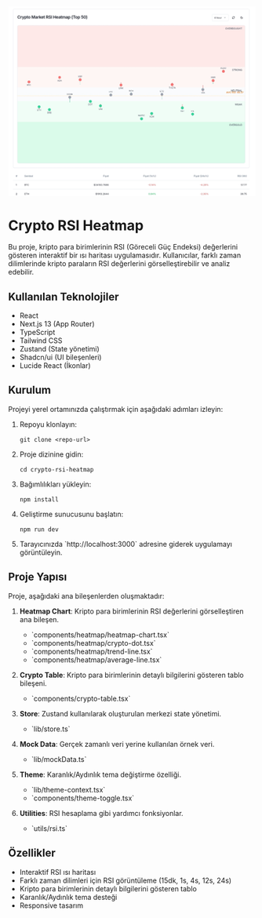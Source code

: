 ![Preview App](/public/preview.jpg)

# Crypto RSI Heatmap

Bu proje, kripto para birimlerinin RSI (Göreceli Güç Endeksi) değerlerini gösteren interaktif bir ısı haritası uygulamasıdır. Kullanıcılar, farklı zaman dilimlerinde kripto paraların RSI değerlerini görselleştirebilir ve analiz edebilir.

## Kullanılan Teknolojiler

- React
- Next.js 13 (App Router)
- TypeScript
- Tailwind CSS
- Zustand (State yönetimi)
- Shadcn/ui (UI bileşenleri)
- Lucide React (İkonlar)

## Kurulum

Projeyi yerel ortamınızda çalıştırmak için aşağıdaki adımları izleyin:

1. Repoyu klonlayın:
   ```
   git clone <repo-url>
   ```

2. Proje dizinine gidin:
   ```
   cd crypto-rsi-heatmap
   ```

3. Bağımlılıkları yükleyin:
   ```
   npm install
   ```

4. Geliştirme sunucusunu başlatın:
   ```
   npm run dev
   ```

5. Tarayıcınızda \`http://localhost:3000\` adresine giderek uygulamayı görüntüleyin.

## Proje Yapısı

Proje, aşağıdaki ana bileşenlerden oluşmaktadır:

1. **Heatmap Chart**: Kripto para birimlerinin RSI değerlerini görselleştiren ana bileşen.
   - \`components/heatmap/heatmap-chart.tsx\`
   - \`components/heatmap/crypto-dot.tsx\`
   - \`components/heatmap/trend-line.tsx\`
   - \`components/heatmap/average-line.tsx\`

2. **Crypto Table**: Kripto para birimlerinin detaylı bilgilerini gösteren tablo bileşeni.
   - \`components/crypto-table.tsx\`

3. **Store**: Zustand kullanılarak oluşturulan merkezi state yönetimi.
   - \`lib/store.ts\`

4. **Mock Data**: Gerçek zamanlı veri yerine kullanılan örnek veri.
   - \`lib/mockData.ts\`

5. **Theme**: Karanlık/Aydınlık tema değiştirme özelliği.
   - \`lib/theme-context.tsx\`
   - \`components/theme-toggle.tsx\`

6. **Utilities**: RSI hesaplama gibi yardımcı fonksiyonlar.
   - \`utils/rsi.ts\`

## Özellikler

- Interaktif RSI ısı haritası
- Farklı zaman dilimleri için RSI görüntüleme (15dk, 1s, 4s, 12s, 24s)
- Kripto para birimlerinin detaylı bilgilerini gösteren tablo
- Karanlık/Aydınlık tema desteği
- Responsive tasarım

